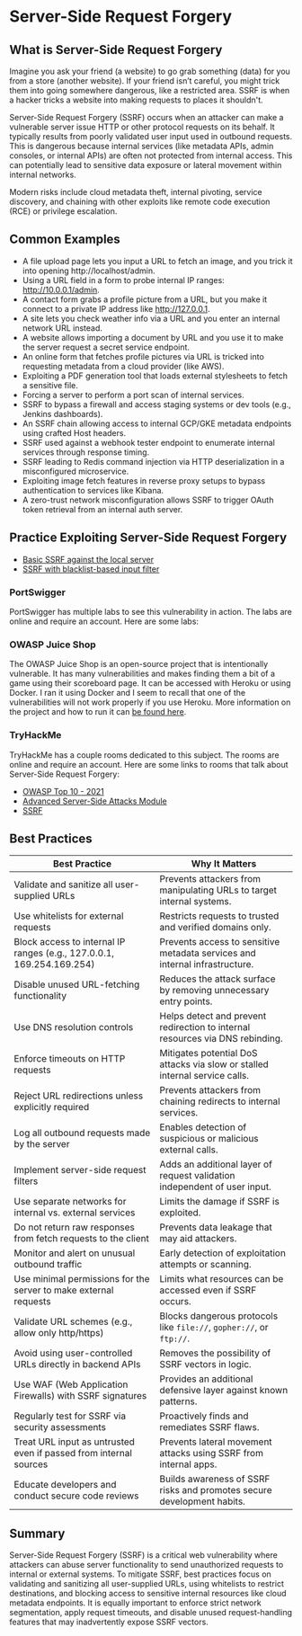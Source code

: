 # Server-Side Request Forgery

## What is Server-Side Request Forgery

Imagine you ask your friend (a website) to go grab something (data) for you from a store (another website). If your friend isn’t careful, you might trick them into going somewhere dangerous, like a restricted area. SSRF is when a hacker tricks a website into making requests to places it shouldn't.

Server-Side Request Forgery (SSRF) occurs when an attacker can make a vulnerable server issue HTTP or other protocol requests on its behalf. It typically results from poorly validated user input used in outbound requests. This is dangerous because internal services (like metadata APIs, admin consoles, or internal APIs) are often not protected from internal access. This can  potentially lead to sensitive data exposure or lateral movement within internal networks.

Modern risks include cloud metadata theft, internal pivoting, service discovery, and chaining with other exploits like remote code execution (RCE) or privilege escalation.

## Common Examples

- A file upload page lets you input a URL to fetch an image, and you trick it into opening http://localhost/admin.
- Using a URL field in a form to probe internal IP ranges: http://10.0.0.1/admin.
- A contact form grabs a profile picture from a URL, but you make it connect to a private IP address like http://127.0.0.1.
- A site lets you check weather info via a URL and you enter an internal network URL instead.
- A website allows importing a document by URL and you use it to make the server request a secret service endpoint.
- An online form that fetches profile pictures via URL is tricked into requesting metadata from a cloud provider (like AWS).
- Exploiting a PDF generation tool that loads external stylesheets to fetch a sensitive file.
- Forcing a server to perform a port scan of internal services.
- SSRF to bypass a firewall and access staging systems or dev tools (e.g., Jenkins dashboards).
- An SSRF chain allowing access to internal GCP/GKE metadata endpoints using crafted Host headers.
- SSRF used against a webhook tester endpoint to enumerate internal services through response timing.
- SSRF leading to Redis command injection via HTTP deserialization in a misconfigured microservice.
- Exploiting image fetch features in reverse proxy setups to bypass authentication to services like Kibana.
- A zero-trust network misconfiguration allows SSRF to trigger OAuth token retrieval from an internal auth server.

## Practice Exploiting Server-Side Request Forgery

- [Basic SSRF against the local server](https://portswigger.net/web-security/ssrf/lab-basic-ssrf-against-localhost)
- [SSRF with blacklist-based input filter](https://portswigger.net/web-security/ssrf/lab-ssrf-with-blacklist-filter)

### PortSwigger

PortSwigger has multiple labs to see this vulnerability in action. The labs are online and require an account. Here are some labs:

### OWASP Juice Shop

The OWASP Juice Shop is an open-source project that is intentionally vulnerable. It has many vulnerabilities and makes finding them a bit of a game using their scoreboard page. It can be accessed with Heroku or using Docker. I ran it using Docker and I seem to recall that one of the vulnerabilities will not work properly if you use Heroku. More information on the project and how to run it can [be found here](https://owasp.org/www-project-juice-shop/).

### TryHackMe

TryHackMe has a couple rooms dedicated to this subject. The rooms are online and require an account. Here are some links to rooms that talk about Server-Side Request Forgery:

- [OWASP Top 10 - 2021](https://tryhackme.com/room/owasptop102021)
- [Advanced Server-Side Attacks Module](https://tryhackme.com/module/advanced-server-side-attacks)
- [SSRF](https://tryhackme.com/room/ssrfhr)

## Best Practices


| Best Practice | Why It Matters |
| ------------- | -------------- |
| Validate and sanitize all user-supplied URLs| Prevents attackers from manipulating URLs to target internal systems. |
| Use whitelists for external requests| Restricts requests to trusted and verified domains only. |
| Block access to internal IP ranges (e.g., 127.0.0.1, 169.254.169.254) | Prevents access to sensitive metadata services and internal infrastructure. |
| Disable unused URL-fetching functionality | Reduces the attack surface by removing unnecessary entry points. |
| Use DNS resolution controls | Helps detect and prevent redirection to internal resources via DNS rebinding. |
| Enforce timeouts on HTTP requests | Mitigates potential DoS attacks via slow or stalled internal service calls. |
| Reject URL redirections unless explicitly required | Prevents attackers from chaining redirects to internal services. |
| Log all outbound requests made by the server | Enables detection of suspicious or malicious external calls. |
| Implement server-side request filters | Adds an additional layer of request validation independent of user input. |
| Use separate networks for internal vs. external services | Limits the damage if SSRF is exploited. |
| Do not return raw responses from fetch requests to the client | Prevents data leakage that may aid attackers. |
| Monitor and alert on unusual outbound traffic | Early detection of exploitation attempts or scanning. |
| Use minimal permissions for the server to make external requests | Limits what resources can be accessed even if SSRF occurs. |
| Validate URL schemes (e.g., allow only http/https) | Blocks dangerous protocols like `file://`, `gopher://`, or `ftp://`. |
| Avoid using user-controlled URLs directly in backend APIs | Removes the possibility of SSRF vectors in logic. |
| Use WAF (Web Application Firewalls) with SSRF signatures | Provides an additional defensive layer against known patterns. |
| Regularly test for SSRF via security assessments | Proactively finds and remediates SSRF flaws. |
| Treat URL input as untrusted even if passed from internal sources | Prevents lateral movement attacks using SSRF from internal apps. |
| Educate developers and conduct secure code reviews | Builds awareness of SSRF risks and promotes secure development habits. |


## Summary

Server-Side Request Forgery (SSRF) is a critical web vulnerability where attackers can abuse server functionality to send unauthorized requests to internal or external systems. To mitigate SSRF, best practices focus on validating and sanitizing all user-supplied URLs, using whitelists to restrict destinations, and blocking access to sensitive internal resources like cloud metadata endpoints. It is equally important to enforce strict network segmentation, apply request timeouts, and disable unused request-handling features that may inadvertently expose SSRF vectors.
